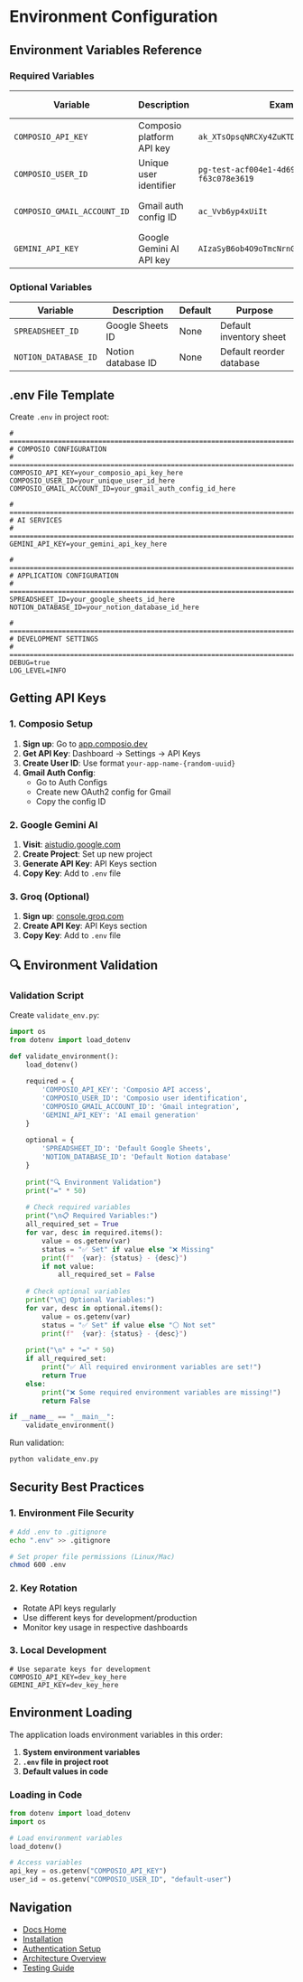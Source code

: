 # Environment Configuration

## Environment Variables Reference

### Required Variables

| Variable | Description | Example | Where to Get |
|----------|-------------|---------|--------------|
| `COMPOSIO_API_KEY` | Composio platform API key | `ak_XTsOpsqNRCXy4ZuKTDmK` | [Composio Dashboard](https://app.composio.dev) |
| `COMPOSIO_USER_ID` | Unique user identifier | `pg-test-acf004e1-4d69-4dc4-9762-f63c078e3619` | Generated by Composio |
| `COMPOSIO_GMAIL_ACCOUNT_ID` | Gmail auth config ID | `ac_Vvb6yp4xUiIt` | Composio Auth Configs |
| `GEMINI_API_KEY` | Google Gemini AI API key | `AIzaSyB6ob4O9oTmcNrnGqqeBYUxVMpy4bGa_Rk` | [Google AI Studio](https://aistudio.google.com) |

### Optional Variables

| Variable | Description | Default | Purpose |
|----------|-------------|---------|---------|
| `SPREADSHEET_ID` | Google Sheets ID | None | Default inventory sheet |
| `NOTION_DATABASE_ID` | Notion database ID | None | Default reorder database |

## .env File Template

Create `.env` in project root:

```env
# =============================================================================
# COMPOSIO CONFIGURATION
# =============================================================================
COMPOSIO_API_KEY=your_composio_api_key_here
COMPOSIO_USER_ID=your_unique_user_id_here
COMPOSIO_GMAIL_ACCOUNT_ID=your_gmail_auth_config_id_here

# =============================================================================
# AI SERVICES
# =============================================================================
GEMINI_API_KEY=your_gemini_api_key_here

# =============================================================================
# APPLICATION CONFIGURATION
# =============================================================================
SPREADSHEET_ID=your_google_sheets_id_here
NOTION_DATABASE_ID=your_notion_database_id_here

# =============================================================================
# DEVELOPMENT SETTINGS
# =============================================================================
DEBUG=true
LOG_LEVEL=INFO
```

## Getting API Keys

### 1. Composio Setup

1. **Sign up**: Go to [app.composio.dev](https://app.composio.dev)
2. **Get API Key**: Dashboard → Settings → API Keys
3. **Create User ID**: Use format `your-app-name-{random-uuid}`
4. **Gmail Auth Config**: 
   - Go to Auth Configs
   - Create new OAuth2 config for Gmail
   - Copy the config ID

### 2. Google Gemini AI

1. **Visit**: [aistudio.google.com](https://aistudio.google.com)
2. **Create Project**: Set up new project
3. **Generate API Key**: API Keys section
4. **Copy Key**: Add to `.env` file

### 3. Groq (Optional)

1. **Sign up**: [console.groq.com](https://console.groq.com)
2. **Create API Key**: API Keys section
3. **Copy Key**: Add to `.env` file

## 🔍 Environment Validation

### Validation Script

Create `validate_env.py`:

```python
import os
from dotenv import load_dotenv

def validate_environment():
    load_dotenv()
    
    required = {
        'COMPOSIO_API_KEY': 'Composio API access',
        'COMPOSIO_USER_ID': 'Composio user identification', 
        'COMPOSIO_GMAIL_ACCOUNT_ID': 'Gmail integration',
        'GEMINI_API_KEY': 'AI email generation'
    }
    
    optional = {
        'SPREADSHEET_ID': 'Default Google Sheets',
        'NOTION_DATABASE_ID': 'Default Notion database'
    }
    
    print("🔍 Environment Validation")
    print("=" * 50)
    
    # Check required variables
    print("\n📋 Required Variables:")
    all_required_set = True
    for var, desc in required.items():
        value = os.getenv(var)
        status = "✅ Set" if value else "❌ Missing"
        print(f"  {var}: {status} - {desc}")
        if not value:
            all_required_set = False
    
    # Check optional variables
    print("\n🔧 Optional Variables:")
    for var, desc in optional.items():
        value = os.getenv(var)
        status = "✅ Set" if value else "⚪ Not set"
        print(f"  {var}: {status} - {desc}")
    
    print("\n" + "=" * 50)
    if all_required_set:
        print("✅ All required environment variables are set!")
        return True
    else:
        print("❌ Some required environment variables are missing!")
        return False

if __name__ == "__main__":
    validate_environment()
```

Run validation:
```bash
python validate_env.py
```

## Security Best Practices

### 1. Environment File Security

```bash
# Add .env to .gitignore
echo ".env" >> .gitignore

# Set proper file permissions (Linux/Mac)
chmod 600 .env
```

### 2. Key Rotation

- Rotate API keys regularly
- Use different keys for development/production
- Monitor key usage in respective dashboards

### 3. Local Development

```env
# Use separate keys for development
COMPOSIO_API_KEY=dev_key_here
GEMINI_API_KEY=dev_key_here
```

## Environment Loading

The application loads environment variables in this order:

1. **System environment variables**
2. **`.env` file in project root**
3. **Default values in code**

### Loading in Code

```python
from dotenv import load_dotenv
import os

# Load environment variables
load_dotenv()

# Access variables
api_key = os.getenv("COMPOSIO_API_KEY")
user_id = os.getenv("COMPOSIO_USER_ID", "default-user")
```

## Navigation
- [Docs Home](../README.md)
- [Installation](installation.md)
- [Authentication Setup](authentication.md)
- [Architecture Overview](../architecture/system-overview.md)
- [Testing Guide](../api/testing.md)